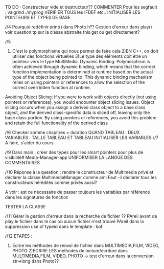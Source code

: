 TO DO :
Constructeur vide et destructeur??
COMMENTER
Pour les segfault : valgrind ./myprog
VERIFIER TOUS les IFDEF etc..
INITIALISER LES POINTEURS ET TYPES DE BASE

//4 
Pourquoi redéfinir print() dans Photo.h??
Gestion d'erreur dans play()
voir question tp sur la classe abstraite
this.get ou get directement?

//5 
1) C'est le polymorphisme qui nous permet de faire cela
2)EN C++, on doit utiliser des fonctions virtuelles
3)Le type des éléments doit être un pointeur vers le type MultiMedia.
Dynamic Binding: Polymorphism is often achieved through dynamic binding, which means that the correct function implementation is determined at runtime based on the actual type of the object being pointed to. This dynamic binding mechanism relies on using pointers or references to allow the selection of the correct overridden function at runtime.

Avoiding Object Slicing: If you were to work with objects directly (not using pointers or references), you would encounter object slicing issues. Object slicing occurs when you assign a derived class object to a base class object, and the derived class-specific data is sliced off, leaving only the base class portion. By using pointers or references, you avoid this problem and retain the full functionality of the derived class

//6
Checker somme chapitres = duration
QUAND TABLEAU : DEUX VARIABLES : TAILLE TABLEAU ET TABLEAU
INITIALISER LES VARIABLES
//7
A faire, s'aider du cours

//9
Dans main , créer des types pour les smart pointers pour plus de visibilité# Media-Manager-app
UNIFORMISER LA LANGUE DES COMMENTAIRES

//10
Réponse à la question : rendre le constructeur de Multimedia privé et déclarer la classe MultimediaManager comme ami
Faut -il déclarer tous les constructeurs hérédités comme privés aussi?

A voir : est ce nécessaire de passer toujours les variables par référence dans les signatures de fonction

TESTER LA CLASSE

//11
Gérer la gestion d'erreur dans la recherche de fichier ??
PAreil avant de play le fichier dans le cas où aucun fichier n'est trouvé
PAreil dans la suppression
use of typeid dans le template : bof 

//12 ETAPES :
1) Ecrire les méthodes de renvoi de fichier dans MULTIMEDIA,FILM, VIDEO, PHOTO
2)ECRIRE LES methodes de lecture/ecriture dans MULTIMEDIA,FILM, VIDEO, PHOTO
        -> test d'erreur dans la conversion str->long dans Photo??